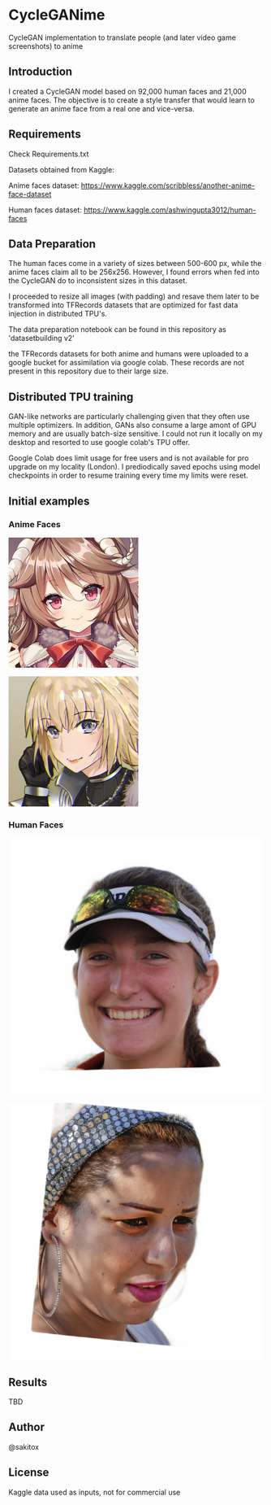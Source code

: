 # CycleGANime
CycleGAN implementation to translate people (and later video game screenshots) to anime

## Introduction

I created a CycleGAN model based on 92,000 human faces and 21,000 anime faces. The objective is to create a style transfer that would learn to generate an anime face from a real one and vice-versa.

## Requirements

Check Requirements.txt

Datasets obtained from Kaggle:
  
  Anime faces dataset: https://www.kaggle.com/scribbless/another-anime-face-dataset
  
  Human faces dataset: https://www.kaggle.com/ashwingupta3012/human-faces
  
## Data Preparation

The human faces come in a variety of sizes between 500-600 px, while the anime faces claim all to be 256x256. However, I found errors when fed into the CycleGAN do to inconsistent sizes in this dataset.

I proceeded to resize all images (with padding) and resave them later to be transformed into TFRecords datasets that are optimized for fast data injection in distributed TPU's.

The data preparation notebook can be found in this repository as 'datasetbuilding v2'

the TFRecords datasets for both anime and humans were uploaded to a google bucket for assimilation via google colab. These records are not present in this repository due to their large size.

## Distributed TPU training

GAN-like networks are particularly challenging given that they often use multiple optimizers. In addition, GANs also consume a large amont of GPU memory and are usually batch-size sensitive. I could not run it locally on my desktop and resorted to use google colab's TPU offer.

Google Colab does limit usage for free users and is not available for pro upgrade on my locality (London). I prediodically saved epochs using model checkpoints in order to resume training every time my limits were reset.

## Initial examples

### Anime Faces
![alt text](https://github.com/sakitox/CycleGANime/blob/main/Anime/10004131_result.jpg?raw=true)

![alt text](https://github.com/sakitox/CycleGANime/blob/main/Anime/10006043_result.jpg?raw=true)

### Human Faces

![alt text](https://github.com/sakitox/CycleGANime/blob/main/Human/0000.png?raw=true)

![alt text](https://github.com/sakitox/CycleGANime/blob/main/Human/0001.png?raw=true)


## Results

TBD

## Author

@sakitox

## License

Kaggle data used as inputs, not for commercial use
